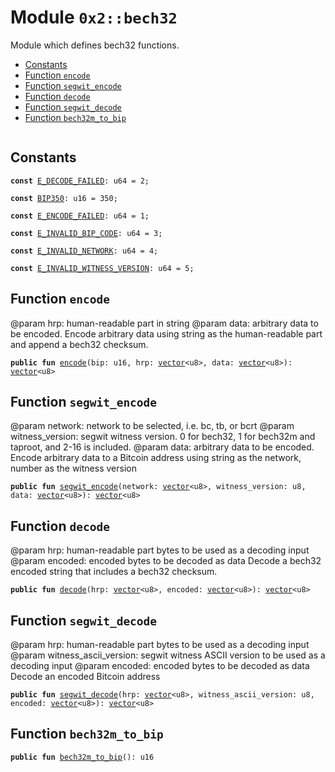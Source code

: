 
<a id="0x2_bech32"></a>

# Module `0x2::bech32`

Module which defines bech32 functions.


-  [Constants](#@Constants_0)
-  [Function `encode`](#0x2_bech32_encode)
-  [Function `segwit_encode`](#0x2_bech32_segwit_encode)
-  [Function `decode`](#0x2_bech32_decode)
-  [Function `segwit_decode`](#0x2_bech32_segwit_decode)
-  [Function `bech32m_to_bip`](#0x2_bech32_bech32m_to_bip)


<pre><code></code></pre>



<a id="@Constants_0"></a>

## Constants


<a id="0x2_bech32_E_DECODE_FAILED"></a>



<pre><code><b>const</b> <a href="bech32.md#0x2_bech32_E_DECODE_FAILED">E_DECODE_FAILED</a>: u64 = 2;
</code></pre>



<a id="0x2_bech32_BIP350"></a>



<pre><code><b>const</b> <a href="bech32.md#0x2_bech32_BIP350">BIP350</a>: u16 = 350;
</code></pre>



<a id="0x2_bech32_E_ENCODE_FAILED"></a>



<pre><code><b>const</b> <a href="bech32.md#0x2_bech32_E_ENCODE_FAILED">E_ENCODE_FAILED</a>: u64 = 1;
</code></pre>



<a id="0x2_bech32_E_INVALID_BIP_CODE"></a>



<pre><code><b>const</b> <a href="bech32.md#0x2_bech32_E_INVALID_BIP_CODE">E_INVALID_BIP_CODE</a>: u64 = 3;
</code></pre>



<a id="0x2_bech32_E_INVALID_NETWORK"></a>



<pre><code><b>const</b> <a href="bech32.md#0x2_bech32_E_INVALID_NETWORK">E_INVALID_NETWORK</a>: u64 = 4;
</code></pre>



<a id="0x2_bech32_E_INVALID_WITNESS_VERSION"></a>



<pre><code><b>const</b> <a href="bech32.md#0x2_bech32_E_INVALID_WITNESS_VERSION">E_INVALID_WITNESS_VERSION</a>: u64 = 5;
</code></pre>



<a id="0x2_bech32_encode"></a>

## Function `encode`

@param hrp: human-readable part in string
@param data: arbitrary data to be encoded.
Encode arbitrary data using string as the human-readable part and append a bech32 checksum.


<pre><code><b>public</b> <b>fun</b> <a href="bech32.md#0x2_bech32_encode">encode</a>(bip: u16, hrp: <a href="">vector</a>&lt;u8&gt;, data: <a href="">vector</a>&lt;u8&gt;): <a href="">vector</a>&lt;u8&gt;
</code></pre>



<a id="0x2_bech32_segwit_encode"></a>

## Function `segwit_encode`

@param network: network to be selected, i.e. bc, tb, or bcrt
@param witness_version: segwit witness version. 0 for bech32, 1 for bech32m and taproot, and 2-16 is included.
@param data: arbitrary data to be encoded.
Encode arbitrary data to a Bitcoin address using string as the network, number as the witness version


<pre><code><b>public</b> <b>fun</b> <a href="bech32.md#0x2_bech32_segwit_encode">segwit_encode</a>(network: <a href="">vector</a>&lt;u8&gt;, witness_version: u8, data: <a href="">vector</a>&lt;u8&gt;): <a href="">vector</a>&lt;u8&gt;
</code></pre>



<a id="0x2_bech32_decode"></a>

## Function `decode`

@param hrp: human-readable part bytes to be used as a decoding input
@param encoded: encoded bytes to be decoded as data
Decode a bech32 encoded string that includes a bech32 checksum.


<pre><code><b>public</b> <b>fun</b> <a href="bech32.md#0x2_bech32_decode">decode</a>(hrp: <a href="">vector</a>&lt;u8&gt;, encoded: <a href="">vector</a>&lt;u8&gt;): <a href="">vector</a>&lt;u8&gt;
</code></pre>



<a id="0x2_bech32_segwit_decode"></a>

## Function `segwit_decode`

@param hrp: human-readable part bytes to be used as a decoding input
@param witness_ascii_version: segwit witness ASCII version to be used as a decoding input
@param encoded: encoded bytes to be decoded as data
Decode an encoded Bitcoin address


<pre><code><b>public</b> <b>fun</b> <a href="bech32.md#0x2_bech32_segwit_decode">segwit_decode</a>(hrp: <a href="">vector</a>&lt;u8&gt;, witness_ascii_version: u8, encoded: <a href="">vector</a>&lt;u8&gt;): <a href="">vector</a>&lt;u8&gt;
</code></pre>



<a id="0x2_bech32_bech32m_to_bip"></a>

## Function `bech32m_to_bip`



<pre><code><b>public</b> <b>fun</b> <a href="bech32.md#0x2_bech32_bech32m_to_bip">bech32m_to_bip</a>(): u16
</code></pre>
